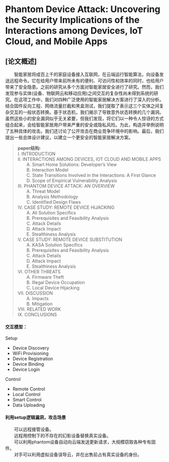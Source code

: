 # Phantom Device Attack: Uncovering the Security Implications of the Interactions among Devices, IoT Cloud, and Mobile Apps
## [论文概述]
&emsp;&emsp;智能家居将成百上千的家庭设备接入互联网，在云端运行智能算法，向设备发送远程命令。它在给用户带来前所未有的便利、可访问性和效率的同时，也给用户带来了安全隐患。之前的研究从多个方面对智能家居安全进行了研究。然而，我们发现参与实体(设备、物联网云和移动应用)之间交互的复杂性尚未得到系统的研究。在这项工作中，我们对四种广泛使用的智能家居解决方案进行了深入的分析。结合固件反向工程、网络流量拦截和黑盒测试，我们提取了表示这三个实体之间复杂交互的一般状态转换。基于状态机，我们揭示了导致意外状态转换的几个漏洞。虽然这些小的安全漏洞似乎无关紧要，但我们发现，将它们以一种令人惊讶的方式组合起来，会给智能家居用户带来严重的安全或隐私风险。为此，构造并举例说明了五种具体的攻击。我们还讨论了公开攻击在商业竞争环境中的影响。最后，我们提出一些总体设计建议，以建立一个更安全的智能家居解决方案。
>__paper结构:__  
I. INTRODUCTION   
II. INTERACTIONS AMONG DEVICES, IOT CLOUD AND MOBILE APPS   
&emsp;&emsp;A. Smart Home Solutions: Developer’s View   
&emsp;&emsp;B. Interaction Model   
&emsp;&emsp;C. State Transitions Involved in the Interactions: A First Glance   
&emsp;&emsp;D. Scope of Empirical Vulnerability Analysis   
III. PHANTOM DEVICE ATTACK: AN OVERVIEW   
&emsp;&emsp;A. Threat Model   
&emsp;&emsp;B. Analysis Methodology      
&emsp;&emsp;C. Identified Design Flaws    
IV. CASE STUDY: REMOTE DEVICE HIJACKING     
&emsp;&emsp;A. Ali Solution Specifics   
&emsp;&emsp;B. Prerequisites and Feasibility Analysis   
&emsp;&emsp;C. Attack Details   
&emsp;&emsp;D. Attack Impact   
&emsp;&emsp;E. Stealthiness Analysis   
V. CASE STUDY: REMOTE DEVICE SUBSTITUTION   
&emsp;&emsp;A. KASA Solution Specifics   
&emsp;&emsp;B. Prerequisites and Feasibility Analysis   
&emsp;&emsp;C. Attack Details   
&emsp;&emsp;D. Attack Impact   
&emsp;&emsp;E. Stealthiness Analysis   
VI. OTHER THREATS   
&emsp;&emsp;A. Firmware Theft   
&emsp;&emsp;B. Illegal Device Occupation   
&emsp;&emsp;C. Local Device Hijacking   
VII. DISCUSSION   
&emsp;&emsp;A. Impacts     
&emsp;&emsp;B. Mitigation   
VIII. RELATED WORK   
IX. CONCLUSIONS    

#### 交互模型：   
Setup   
- Device Discovery   
- WiFi Provisioning   
- Device Registration   
- Device Binding   
- Device Login   
  
Control   
- Remote Control   
- Local Control   
- Smart Control   
- Data Uploading   

#### 利用setup逻辑漏洞，攻击场景   
&emsp;&emsp;可以远程接管设备。   
&emsp;&emsp;远程用控制下的不存在的幻影设备替换真实设备。    
&emsp;&emsp;可以利用phantom设备自动向云端发送更新请求，大规模窃取各种专有固件。   
&emsp;&emsp;对手可以利用虚拟设备误导云，并在出售前占有真实设备的身份。   
